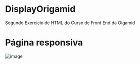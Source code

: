 # DisplayOrigamid
Segundo Exercício de HTML do Curso de Front End da Oigamid
<h1> Página responsiva </h1>

![image](https://user-images.githubusercontent.com/85592192/202563819-da37e50d-93b7-4987-8c44-566931eb9a40.png)
